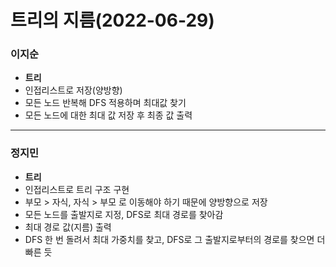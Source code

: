 # 트리의 지름(2022-06-29)
### 이지순
* **트리**
* 인접리스트로 저장(양방향)
* 모든 노드 반복해 DFS 적용하며 최대값 찾기
* 모든 노드에 대한 최대 값 저장 후 최종 값 출력

---
### 정지민
* **트리**
* 인접리스트로 트리 구조 구현
* 부모 > 자식, 자식 > 부모 로 이동해야 하기 때문에 양방향으로 저장
* 모든 노드를 출발지로 지정, DFS로 최대 경로를 찾아감
* 최대 경로 값(지름) 출력
* DFS 한 번 돌려서 최대 가중치를 찾고, DFS로 그 출발지로부터의 경로를 찾으면 더 빠른 듯
